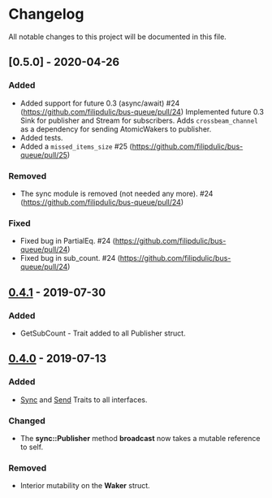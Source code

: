 # Changelog
All notable changes to this project will be documented in this file.
## [0.5.0] - 2020-04-26
### Added
- Added support for future 0.3 (async/await) #24 (https://github.com/filipdulic/bus-queue/pull/24)
  Implemented future 0.3 Sink for publisher and Stream for subscribers.
  Adds `crossbeam_channel` as a dependency for sending AtomicWakers to publisher.
- Added tests.
- Added a `missed_items_size` #25 (https://github.com/filipdulic/bus-queue/pull/25)
### Removed
- The sync module is removed (not needed any more). #24 (https://github.com/filipdulic/bus-queue/pull/24)
### Fixed
- Fixed bug in PartialEq. #24 (https://github.com/filipdulic/bus-queue/pull/24)
- Fixed bug in sub_count. #24 (https://github.com/filipdulic/bus-queue/pull/24)
## [0.4.1](https://github.com/filipdulic/bus-queue/pull/21) - 2019-07-30
### Added
- GetSubCount - Trait added to all Publisher struct.
## [0.4.0](https://github.com/filipdulic/bus-queue/pull/19) - 2019-07-13
### Added
- [Sync](https://doc.rust-lang.org/std/marker/trait.Sync.html) and [Send](https://doc.rust-lang.org/std/marker/trait.Send.html) Traits to all interfaces.
### Changed
- The **sync::Publisher** method **broadcast** now takes a mutable reference to self.
### Removed
- Interior mutability on the **Waker** struct.

